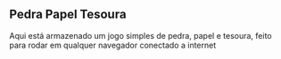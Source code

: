 ## Pedra Papel Tesoura

Aqui está armazenado um jogo simples de pedra, papel e tesoura, feito para rodar em qualquer navegador conectado a internet

